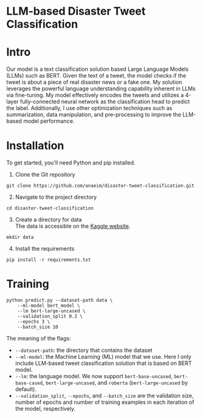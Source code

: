 # LLM-based Disaster Tweet Classification


# Intro
Our model is a text classification solution based Large Language Models (LLMs) such as BERT. Given the text of a tweet, the model checks if the tweet is about a piece of real disaster news or a fake one. My solution leverages the powerful language understanding capability inherent in LLMs via fine-tuning. My model effectively encodes the tweets and utilizes a 4-layer fully-connected neural network as the classification head to predict the label. Additionally, I use other optimization techniques such as summarization, data manipulation, and pre-processing to improve the LLM-based model performance.


# Installation
To get started, you'll need Python and pip installed.

1. Clone the Git repository
```
git clone https://github.com/anaeim/disaster-tweet-classification.git
```

2. Navigate to the project directory
```
cd disaster-tweet-classification
```

3. Create a directory for data <br>
   The data is accessible on the [Kaggle website](https://www.kaggle.com/competitions/nlp-getting-started/data).
   
```
mkdir data
```

4. Install the requirements
```
pip install -r requirements.txt
```

# Training
```
python predict.py --dataset-path data \
    --ml-model bert_model \
    --lm bert-large-uncased \
    --validation_split 0.2 \
    --epochs 3 \
    --batch_size 10
```
The meaning of the flags:
* ``--dataset-path``: the directory that contains the dataset
* ``--ml-model``: the Machine Learning (ML) model that we use. Here I only include LLM-based tweet classification solution that is based on BERT model.
* ``--lm``: the language model. We now support ``bert-base-uncased``, ``bert-base-cased``, ``bert-large-uncased``, and ``roberta`` (``bert-large-uncased`` by default).
* ``--validation_split``, ``--epochs``, and ``--batch_size`` are the validation size, number of epochs and number of training examples in each iteration of the model, respectively.